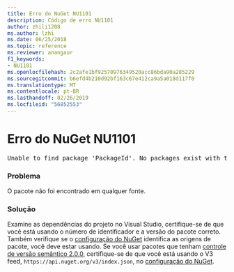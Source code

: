 ```yaml
---
title: Erro do NuGet NU1101
description: Código de erro NU1101
author: zhili1208
ms.author: lzhi
ms.date: 06/25/2018
ms.topic: reference
ms.reviewer: anangaur
f1_keywords:
- NU1101
ms.openlocfilehash: 2c2afe1bf92570976349520acc86bda90a285229
ms.sourcegitcommit: b6efd4b210d92bf163c67e412ca9a5a018d117f0
ms.translationtype: MT
ms.contentlocale: pt-BR
ms.lasthandoff: 02/26/2019
ms.locfileid: "56852553"
---
```

# <a name="nuget-error-nu1101"></a>Erro do NuGet NU1101

<pre>Unable to find package 'PackageId'. No packages exist with this id in source(s): 'sourceA', 'sourceB', 'sourceC'</pre>

### <a name="issue"></a>Problema
O pacote não foi encontrado em qualquer fonte.

### <a name="solution"></a>Solução
Examine as dependências do projeto no Visual Studio, certifique-se de que você está usando o número de identificador e a versão do pacote correto. Também verifique se o [configuração do NuGet](../../consume-packages/Configuring-NuGet-Behavior.md) identifica as origens de pacote, você deve estar usando. Se você usar pacotes que tenham [controle de versão semântico 2.0.0](../../reference/package-versioning.md#semantic-versioning-200), certifique-se de que você está usando o V3 feed, `https://api.nuget.org/v3/index.json`, no [configuração do NuGet](../../consume-packages/Configuring-NuGet-Behavior.md).
